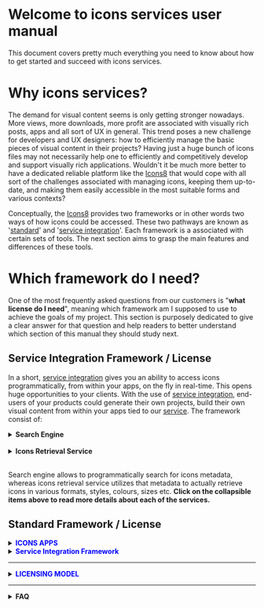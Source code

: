 # Welcome to icons  services user manual
This document covers pretty much everything you need to know about how to get started and succeed with icons services.
# Why icons services?
The demand for visual content seems is only getting stronger nowadays. More views, more downloads, more profit are associated with visually rich posts, apps and all sort of UX in general. This trend poses a new challenge for developers and UX designers: how to efficiently manage the basic pieces of visual content in their projects? Having just a huge bunch of icons files may not necessarily help one to efficiently and competitively develop and support visually rich applications. Wouldn't it be much more better to have a dedicated reliable platform like the [Icons8](https://icons8.com/) that would cope with all sort of the challenges associated with managing icons, keeping them up-to-date, and making them easily accessible in the most suitable forms and various contexts?

Conceptually, the [Icons8](https://icons8.com/) provides two frameworks or in other words two ways of how icons could be accessed. These two pathways are known as '[standard](...)' and '[service integration](...)'. Each framework is a associated with certain sets of tools. The next section aims to grasp the main features and differences of these tools.

# Which framework do I need?

One of the most frequently asked questions from our customers is "<b>what license do I need</b>", meaning which framework am I supposed to use to achieve the goals of my project. This section is purposely dedicated to give a clear answer for that question and help readers to better understand which section of this manual they should study next. 


## Service Integration Framework / License
In a short, [service integration](...) gives you an ability to access icons programmatically, from within your apps, on the fly in real-time. This opens huge opportunities to your clients. With the use of  [service integration](...), end-users of your products could generate their own projects, build their own visual content from within your apps tied to our [service](...). The framework consist of:


<!--<ul>
  <li>-->
    
  <details>
  <summary>
   <strong>Search Engine</strong>
  </summary>
  
 ## Overview
The big idea behind the icons API is the ease of manipulation with visual content. Having just a huge bunch of icons files may not necessarily help you to efficiently and competitively produce and support agile development. Wouldn't it be much more better to have a dedicated platform like [Icons8](https://icons8.com/) that would cope with all sort of the challenges associated with managing, updating, and delivering the visual content in most suitable forms to outperform expectations of even the most demanding developers and UX designers? That is actually what the icons/photos services are all about. 

This is us, the Icons8, who takes the responsibility to maintain the whole [infrastructure](https://api.icons8.com/) of managing and accessing visual content to let our clients to focus on delivering new products to the market with highest pace and lowest cost possible.

In a nutshell, [icons API](https://api.icons8.com/) represents by itself a web service with a list of web methods to manipulate with the visual content on the fly. The web methods could be invoked from various types of applications either web, desktop, or mobile. This is how integration is being achieved. Such architecture gives a unique level of flexibility to our clients to develop very sophisticated applications with outstanding UX and optimised time-to-market.
 </details>
  <!--</li>
  <li>-->
  <br>
  
  <details>
  <summary>
   <strong>Icons Retrieval Service</strong>
  </summary>


**1. Why [omg-img](http://img.icons8.com/) service?**
The service empowers developers and interface designers to get new UI products to the market faster at a lower cost. It drastically increases the workflow efficiency and let your team to stay focused on business logic of your app not on the low level processing tasks such as adjusting icons sizes, colors, formats etc. You even don’t have to export an icon and store it on a server. Everything becomes much more easier with [omg-img](http://img.icons8.com/) service. For example, it takes just a line of code `<img src=’https://img.icons8.com/search’/>` to insert a png icon [Magnifier](https://icons8.com/icon/set/magnifier/all) directly from the CDN to your application of any scale.

**2. Icon’s search available straight from the address bar of your browser.**
For your convenience, [omg-img](http://img.icons8.com/) service architecture allows developers and designers to browse for new icons directly from browser’s address bar as following: 

 - https://img.icons8.com/home 
 - https://img.icons8.com/house
- https://img.icons8.com/bungalow
- https://img.icons8.com/targaryen-house

There is always an option to browse for more icons from our web site search engine UI  https://icons8.com/icon/new-icons/all to get the names that you may use in constructing appropriate icons links for your apps.

**3. How do I apply styles?**
On our website, there is a list of icons styles on the left pane of the icons page. The list contains more than 20 various styles to outperform expectations of even the most demanding end-users of your apps. Below is the list of the most popular styles:

|monochrome|coloured|
|----------|--------|
|iOS: http://img.icons8.com/ios/car|Color: http://img.icons8.com/color/car|
|Windows: http://img.icons8.com/windows/car|Office: http://img.icons8.com/office/car|
|Material: http://img.icons8.com/material/car|Dusk: http://img.icons8.com/dusk/car|

[Omg-img](http://img.icons8.com/) let you apply a new style as easy as just inserting a style code within an icon’s link.

**4. Recolouring monochrome icons made easy**
To change the color of an icon with [omg-img](http://img.icons8.com/) service you simply insert an appropriate color code within an icon’s link as it is demonstrated below:
- <img src='http://img.icons8.com/ios/FF0000/car'> `http://img.icons8.com/ios/FF0000/car`
- <img src='http://img.icons8.com/ios/00FF00/car'> `http://img.icons8.com/ios/00FF00/car`
- <img src='http://img.icons8.com/ios/0000FF/car'> `http://img.icons8.com/ios/0000FF/car`

**5. How can I resize an icon?**
To modify an icon’s size the same logic is applied as before. It’s just enough to insert an icon’s size within its link:
- 'http://img.icons8.com/color/30px/car' <img src='http://img.icons8.com/color/30px/car' />
- 'http://img.icons8.com/color/40px/car' <img src='http://img.icons8.com/color/40px/car' />
- 'http://img.icons8.com/color/50px/car' <img src='http://img.icons8.com/color/50px/car' /> 
- 'http://img.icons8.com/color/60px/car' <img src='http://img.icons8.com/color/60px/car' /> 

For your convenience, the size of an icon can be written in two different formats: `100x100` or `100px`, depending on what you prefer the most.

**6. How can all sorts of artefacts be minimised when using pixel perfect?**
Each icon style is drawn for a specific pixel grid. Look at these few examples of various pixel grids: 
* iOS: `50x50`
* Metro: `26x26`
* Windows: `32x32`
* Material: `24x24`
* Color: `48x48`
* Office: `16x16`, `30x30`, `40x40`, `80x80`

In order to avoid all sorts of artefacts (blurring edges, washed out colours etc.) associated with changing an icon’s size, we strongly recommend you to choose multiples of original icon's size. For example for iOS style the multiples would be: `50x50`, `100x100`, `150x150` etc.
You can set an icon’s size either by specifying the size in pixels `100x100` / `100px` or with the use of factors: `2x` or `x2` (the number can vary).
For example:
- 'https://img.icons8.com/color/1x/brazilian-carnival.png' <img src='https://img.icons8.com/color/1x/brazilian-carnival.png'/>
- 'https://img.icons8.com/color/2x/brazilian-carnival.png' <img src='https://img.icons8.com/color/2x/brazilian-carnival.png' />

**7. What is the maximum size of an icon that your service can provide?**
The restriction applied to free png icons is 550px. Please read more in [API license](https://icons8.com/paid-license-99/#/).

**8. Which license do I need to start using [omg-img](http://img.icons8.com/)?**
To start using [omg-img](http://img.icons8.com) service for free, just [set a link](https://icons8.com/license) or buy [paid licence](https://icons8.com/paid-license-99/#/).

**9. What should I do if I can not find an icon that I need?**
You may send us a [request](https://icons8.com/request-icon/) to draw any icon you actually  need. It’s completely free. We try to do our the best to make our service comprehensive. However we do prioritise the requests which have the highest demand. You even may ask your friends, relatives and any community members to vote for your requested icon in order put your request on the very top of the queue. 

**10. Can an icon used in my app change over time?**
In short, it’s very unlikely but possible. The most updated version of an icon is accessible by a given icon’s link.
E.G. currently for the following link **`https://img.icons8.com/water-molecule`** we keep showing an icon with illustration of a water drop or an abstract molecule. However if we begin to receive more and more requests to change the icon’s appearance to say a water molecule like this H<sub>2</sub>O, then most probably we will alternate its look somehow to represent the structure of two atoms of hydrogen and one atom of oxygen bonded together. 

In case if you are planning to use an icon longterm, the best solution would be to use the canonical full path to the icon (.png), which can be formed [here](https://icons8.com/).

**11. Can I use an icon with .png extension?**
Yes you can use icons with .png extension in [omg-img](http://img.icons8.com/) service, however you would need to know the exact name of a .png icon. The .png names could differ from the names provided by the service. In order to find the desired .png icon name and create an appropriate query for it, you may use searching engine UI available on our website [here](https://icons8.com/icon/new-icons/all).

**12. How to use responsive size for [Office](https://icons8.com/office-icons/) style?**
It’s quite simple. Just add a parameter `office` to your request. For example:
 - <img src='http://img.icons8.com/office/50px/car.png?office=16'> `http://img.icons8.com/office/50px/car.png?office=16`
- <img src='http://img.icons8.com/office/50px/car.png?office=30'> `http://img.icons8.com/office/50px/car.png?office=30`
- <img src='http://img.icons8.com/office/50px/car.png?office=40'> `http://img.icons8.com/office/50px/car.png?office=40`
- <img src='http://img.icons8.com/office/50px/car.png?office=80'> `http://img.icons8.com/office/50px/car.png?office=80`


<br>
 </details>
 
<!-- </li>
 </ul>-->
</details> 

<br>

Search engine allows to programmatically search for icons metadata, whereas icons retrieval service utilizes that metadata to actually retrieve icons in various formats, styles, colours, sizes etc. <b>Click on the collapsible items above to read more details about each of the services.</b>



## Standard Framework / License
 <details>
  <summary>
   <span style="color:blue"><strong>ICONS APPS</strong></span>
  </summary>
 <ul>
  <li>
  <details>
  <summary>
   <strong>Web App</strong>
  </summary>
   
   
 ## Searching
 ...
## Editing/Formating
...
## Effects/Collections
...
## Downloading 
...

 </details>
   
 </li>
  <li>
  <details>
  <summary>
   <strong>Desktop Apps (Windows & Mac)</strong>
  </summary>
 Desktop Apps (Windows & Mac)
 </details>
  </li>
 </ul>
</details> 






 <details>
  <summary>
   <span style="color:blue"><strong>Service Integration Framework</strong></span>
  </summary>
 <ul>
  <li>
  <details>
  <summary>
   <strong>Icons API</strong>
  </summary>
 
 
## Overview
The big idea behind the icons API is the ease of manipulation with visual content. Having just a huge bunch of icons files may not necessarily help you to efficiently and competitively produce and support agile development. Wouldn't it be much more better to have a dedicated platform like [Icons8](https://icons8.com/) that would cope with all sort of the challenges associated with managing, updating, and delivering the visual content in most suitable forms to outperform expectations of even the most demanding developers and UX designers? That is actually what the icons/photos services are all about. 

This is us, the Icons8, who takes the responsibility to maintain the whole [infrastructure](https://api.icons8.com/) of managing and accessing visual content to let our clients to focus on delivering new products to the market with highest pace and lowest cost possible.

In a nutshell, [icons API](https://api.icons8.com/) represents by itself a web service with a list of web methods to manipulate with the visual content on the fly. The web methods could be invoked from various types of applications either web, desktop, or mobile. This is how integration is being achieved. Such architecture gives a unique level of flexibility to our clients to develop very sophisticated applications with outstanding UX and optimised time-to-market.

## API functions

[Icons API](https://api.icons8.com/) handles requests from clients apps and returns both Base64-encoded icons and the meta information. Some of the operations are:
-   Searching for a string
-   Getting the categories
-   Getting the icons from a category
-   Searches for similar icons (icons that have similar tags)
-   Suggestions for find-as-you-type, etc.
-   Searching for a string
-   Getting the categories
-   Getting the icons from a category
-   Searches for similar icons (icons that have similar tags)
-   Suggestions for find-as-you-type, etc. 

Below is a complete list of operations with definitions and links to live test page:

| Operation | Definition | Live Test |
|:--|:--|:--:|
| [GET /api/iconsets/icon](https://api.icons8.com/manual/icon)|Returns several icons | [Try](https://api.icons8.com/try/icon)  |
|[GET /api/iconsets/icons](https://api.icons8.com/manual/icons)|Returns all icons in alphabetical order|[Try](https://api.icons8.com/try/icons)|
|[GET /api/iconsets/search](https://api.icons8.com/manual/search)|Returns icons by the specified search criteria|[Try](https://api.icons8.com/try/search)|
|[GET /api/iconsets/latest](https://api.icons8.com/manual/latest)|Returns several icons sorted by date, with the newest first|[Try](https://api.icons8.com/try/latest)|
|[GET /api/iconsets/similar](https://api.icons8.com/manual/similar)|Returns icons that similar to the given one|[Try](https://api.icons8.com/try/similar)|
|[GET /api/iconsets/total](https://api.icons8.com/manual/total)|Returns the total number of icons for different platforms|[Try](https://api.icons8.com/try/total)|
|[GET /api/iconsets/list](https://api.icons8.com/manual/list)|Returns lists with information about icons|[Try](https://api.icons8.com/try/list)|
|[GET /api/iconsets/categories](https://api.icons8.com/manual/categories)|Returns lists of categories|[Try](https://api.icons8.com/try/categories)|
|[GET /api/iconsets/category](https://api.icons8.com/manual/category)|Returns lists of icons in particular category|[Try](https://api.icons8.com/try/category)|
|[GET /api/iconsets/suggest](https://api.icons8.com/manual/suggest)|Returns suggests about icons and tags for given string|[Try](https://api.icons8.com/try/suggest)|
|[GET /api/iconsets/svg-symbol](https://api.icons8.com/manual/svg-symbol)|Returns SVG `symbol` image consists of specified icons|[Try](https://api.icons8.com/try/svg-symbol)|
|[GET /api/iconsets/download](https://api.icons8.com/manual/download)|Download icon's image|[Try](https://api.icons8.com/try/download)|

## Elements, Attributes, Parameters

## API vs. JSON (pros&cons)
### What If We Go out of Business etc.
## Examples

## Use cases
These are examples of API usage in production applications:

-   **Template customisation.**  <br> This is how  [Canva](https://www.canva.com/) uses our API to customise layouts.
    
-   **Graphics and text editors.** <br>  [Gravit](https://gravit.io/)  allows to insert our icons via API into their mockups.
    
-   **Application customisation.** <br>  [TimeTune](http://timetune.center/)  uses our API to customise activities.




You can plug Icons8 into your system in two ways:

-   Via  [our API](https://api.icons8.com/)
-   By downloading a JSON with all base64 encoded icons and metadata (names, tags, and categories)

## API or JSON?

**We think  [API](https://api.icons8.com/)  is better.**  It took us a couple of years to develop it. In particular, it provides:

-   Sphinx full-text  [search](https://icons8.com/icon/131/search)  with morphology
-   A third party spell  [check](https://icons8.com/icon/set/check/all)  API
-   Multiple operations that would take months of development
-   Also, we’ve learned some stuff the hard way, by doing it and removing it. For example, using synonyms APIs proved to be a failure
-   Also, we keep improving the metadata daily

On the other hand,  **utilizing JSON on your side is 100% reliable;**  you can’t beat that.

## What If We Go out of Business?

If we want you to count on our technology, we must earn your trust. Here is what happens  _in an extremely unlikely event of an emergency_, as they say in the pre-flight safety demonstrations.

If we go out of  [business](https://icons8.com/web-app/category/Business), the following will happen:

-   **We’ll keep the website**, including our API,  [running](https://en.icons8.com/web-app/915/running)  for years. Although we utilize a number of servers for everything from generating the icons to serving content to Google, the core of the website is an $80 droplet on Digital Ocean. We must be extremely broke to shut it down.
-   **If you’ve used JSON, you are 100% safe.**  If you use our API, keep our JSON export as a backup; if anything happens, you’ll have years to switch to it.

However, the probability of going out of  [business](https://icons8.com/icon/pack/business)  is low. Our company,  [VisualPharm](http://visualpharm.com/), has existed since 2003; the cash flow is good, and we grow organically without any loans.

## License Expiration

A license is valid for one year after the purchase. It includes:

-   All icons created to the date + one year of new icons
-   Access to our API (according to your plan)
-   Support (according to your plan)

After one year, we will offer you a subscription for another year.

_Exception_: we will not charge for the software that you don’t support anymore. You can keep distributing the software for free, if:

-   It has all icons offline and doesn’t use our API
-   You don’t release new versions after the license expiration

## Limitations

-   The price includes  _all icons at the moment of the purchase + 1 year of new icons_. The icons that we create after 1 year cost $249 per year.
-   Please make it clear to your users that they can only use the icons for creations with your software. They cannot export the icons and use them in other authoring tools.
-   Please make it clear to your users that they can purchase additional licenses.
- 
## Getting Started

To get started, please  [contact us](https://icons8.com/contact)  to obtain an API key.

## Pricing

Our API license starts at $100/month.
 
 
 </details>
 </li>
  <li>
  <details>
  <summary>
   <strong>Photo API</strong>
  </summary>
 Photo API
 </details>
  </li>
 </ul>
</details> 
<hr> 



 


 <details>
  <summary>
   <span style="color:blue"><strong>LICENSING MODEL</strong></span>
  </summary>
 This section aims to explain in detail various aspects of licensing and pricing for icons/photos services. While the strict [license agreement](https://icons8.com/download/Icons8_License.pdf) mainly focuses on the legitimacy of various types of usage, this chapter helps our clients to quickly grasp the main pricing features and wisely select the best possible usage option.

There are two possibilities for our clients to use [Icons8](https://icons8.com/) services: on a free basis and on a payable basis. Please note that we do provide lots fruitful things to use for free. Actually, among all the icons/photos services there are only two services that potentially could be payable: [regular icon license](https://icons8.com/paid-license-99/#/) and [API integrations license](https://icons8.com/paid-license-99/#/). All other services provided absolutely for free without any hidden costs. Of cause, there could be some requests from our clients for custom art/photo processing work, but in general [these](https://icons8.com/paid-license-99/#/) are the only two services that in principle could be payable.  For information regarding the free of charge usage please read the ['Free of charge licensing'](#free-of-charge-licensing) section below. Payable option of cause have the most ambitious capabilities. All the shades of licensing associated with paid licenses are described in ['Paid licensing'](#paid-licensing) section. 
## Free of charge licensing
All of the [Icons8](https://icons8.com/) icons/photos services and icons apps can be used for free except the API integration service. You are welcome to use them for free for personal or commercial use however it will require from you to reference us somewhere in an appropriate (publicly accessible) place of your product. In most cases it is enough to place a web link pointed to our website's main page or best of all, pointed directly to the icon you decided to use. Please note that the free icons can only be downloaded in PNG up to 100x100px. The [Popular Icons](https://icons8.com/icon/pack/free-icons/all) and [Logos](https://icons8.com/icon/pack/Logos/all) are free in all formats, including SVG.  

Below is the list of suggested places where you may set up a link:

 - Websites - we require linking from all pages where the icons are used. Please put the link in the footer if the icons are used on each page. A nice example:  
  
![](https://storage.crisp.chat/users/helpdesk/website/0387cc22-33e9-44e8-826f-c5c18d31fc81/15635e20-8c02-41d0-9b98-da3da95cf81b.png)  
  
 - Desktop software - please put the link in the About dialog
 - Mobile apps - please put the link in the About dialog and acknowledgment on
   the AppStore/Google Play page. If the application doesn’t have an
   About section, please reference [Icons8](https://icons8.com/) on the app page
 - Chrome App - please add the link to the description in the Chrome Web Store and (if it doesn't break your layout) somewhere in Settings   
 - WordPress plugin - please link on the Settings page of the plugin and the
   plugin page   
 - PDF, Excel, Word, any other document and also eBooks
   and printed editions - you can put the link anywhere in the document 
 - PC game - please put the link in the Credits section. And we would
   love to have a copy of the game, thank you :-)   
 - YouTube - please put the link in the description box   
 - eBay page - you can put the link in the footer   
 - Social network - please place the link in some of your posts
 - T-shirts, mugs, umbrellas etc. - put the link in some noticeable location of the product

##  Paid licensing

 </details>
 
 <hr>
 
 
 <details>
 
  <summary>
   <strong>FAQ</strong>
 </summary>
 
 <details>
  <summary>
   <strong>LICENSING. FREE USAGE. SUBSCRIPTION. USAGE AFTER CANCELATION. DISTRIBUTION. </strong>
 </summary>
 
 <ol>
  <li>
   <details>
    <summary>
      <strong>Can I use Icons8 for free?</strong>
    </summary>
    
   Yes, you can use our icons for free for personal or commercial use if you put a link to our website.
   Please note that the free icons can only be downloaded in PNG up to 100x100px. The Popular Icons and Logos are free in all 
   formats, including SVG. Alternatively, you can purchase a license to get all formats and use them without crediting us.
   </details>
 <hr>
 </li>
 <li>
 <details>
  <summary>
   <strong>Can I use the icons after my subscription is expired?</strong>
 </summary>
  
Yes, the icons that you've used while your subscription was active can be used indefinitely.
Kindly note that after you make subscription and it expires you are not able to use previously downloaded icons on our web or app (unless you've downloaded them to your device).
 </details>
  <hr>
</li>
</ol> 
 </details>


<details>
  <summary>
   <strong>ICONS API. SOAP/JSON INTEGRATION. REQWESTS LIMITS. PLAN. WHAT IF ... </strong>
 </summary>
 
 <ol>
  <li>
 
   <details>
    <summary>
      <strong>Can I ...?</strong>
    </summary>
 
   more discussion goes here ...
   </details>
 
 <hr>
 </li>
 <li>
 <details>
  <summary>
   <strong>Can I ...?</strong>
 </summary>
  
 more discussion goes here ...
 </details>
 <hr>
</li>
</ol>
</details> 








<details>
  <summary>
   <strong>SEARCH. EDIT. LAYOUT. DOWNLOAD. FONTS. COLLECTIONS. </strong>
 </summary>
 
 <ol>
  <li>
 
   <details>
    <summary>
      <strong>Can I ...?</strong>
    </summary>
 
  more discussion goes here ...
   </details>
 
 <hr>
 </li>
 <li>
 <details>
  <summary>
   <strong>Can I ...?</strong>
 </summary>
  
 more discussion goes here ...
 </details>
 <hr>
</li>
</ol>
</details> 



</details>
